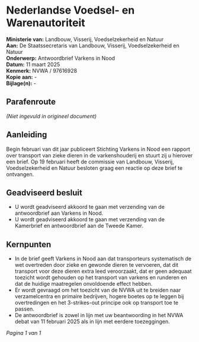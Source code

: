 # Nederlandse Voedsel- en Warenautoriteit

**Ministerie van:** Landbouw, Visserij, Voedselzekerheid en Natuur  
**Aan:** De Staatssecretaris van Landbouw, Visserij, Voedselzekerheid en Natuur  
**Onderwerp:** Antwoordbrief Varkens in Nood  
**Datum:** 11 maart 2025  
**Kenmerk:** NVWA / 97616928  
**Kopie aan:** -  
**Bijlage(n):** -  

## Parafenroute
*(Niet ingevuld in origineel document)*  

## Aanleiding
Begin februari van dit jaar publiceert Stichting Varkens in Nood een rapport over transport van zieke dieren in de varkenshouderij en stuurt zij u hierover een brief. Op 19 februari heeft de commissie van Landbouw, Visserij, Voedselzekerheid en Natuur besloten graag een reactie op deze brief te ontvangen.

## Geadviseerd besluit
- U wordt geadviseerd akkoord te gaan met verzending van de antwoordbrief aan Varkens in Nood.  
- U wordt geadviseerd akkoord te gaan met verzending van de Kamerbrief en antwoordbrief aan de Tweede Kamer.  

## Kernpunten
- In de brief geeft Varkens in Nood aan dat transporteurs systematisch de wet overtreden door zieke en gewonde dieren te vervoeren, dat dit transport voor deze dieren extra leed veroorzaakt, dat er geen adequaat toezicht wordt gehouden op het transport van varkens en runderen en dat de huidige maatregelen onvoldoende effect hebben.  
- Er wordt gevraagd om het toezicht van de NVWA uit te breiden naar verzamelcentra en primaire bedrijven, hogere boetes op te leggen bij overtredingen en het 3-strikes-out principe ook op transport toe te passen.  
- De antwoordbrief is zowel in lijn met uw beantwoording in het NVWA debat van 11 februari 2025 als in lijn met eerdere toezeggingen.  

*Pagina 1 van 1*
